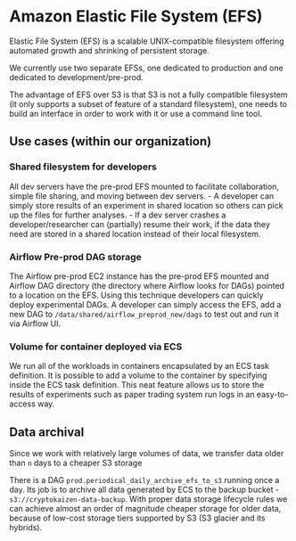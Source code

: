 <!--toc -->

# Amazon Elastic File System (EFS)

Elastic File System (EFS) is a scalable UNIX-compatible filesystem offering
automated growth and shrinking of persistent storage.

We currently use two separate EFSs, one dedicated to production and one
dedicated to development/pre-prod.

The advantage of EFS over S3 is that S3 is not a fully compatible filesystem (it only supports a subset of feature of a standard filesystem), one needs to build an interface in order to work with it or use a command line tool.


## Use cases (within our organization)

### Shared filesystem for developers

All dev servers have the pre-prod EFS mounted to facilitate collaboration,
simple file sharing, and moving between dev servers.
    - A developer can simply store results of an experiment in shared location so others can pick up the files for further analyses.
    - If a dev server crashes a developer/researcher can (partially) resume their work, if the data they need are stored in a shared location instead of their local filesystem.

### Airflow Pre-prod DAG storage

The Airflow pre-prod EC2 instance has the pre-prod EFS mounted and Airflow DAG
directory (the directory where Airflow looks for DAGs) pointed to a location on
the EFS. Using this technique developers can quickly deploy experimental DAGs.
A developer can simply access the EFS, add a new DAG to `/data/shared/airflow_preprod_new/dags` to test out and run it via
Airflow UI.

### Volume for container deployed via ECS

We run all of the workloads in containers encapsulated by an ECS task
definition. It is possible to add a volume to the container by specifying inside
the ECS task definition. This neat feature allows us to store the results of
experiments such as paper trading system run logs in an easy-to-access way.

## Data archival

Since we work with relatively large volumes of data, we transfer data older than
`n` days to a cheaper S3 storage

There is a DAG `prod.periodical_daily_archive_efs_to_s3` running once a day. Its
job is to archive all data generated by ECS to the backup bucket -
`s3://cryptokaizen-data-backup`. With proper data storage lifecycle rules we can
achieve almost an order of magnitude cheaper storage for older data, because of low-cost storage tiers supported by S3 (S3 glacier and its hybrids).
